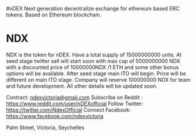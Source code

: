 #nDEX 
Next generation decentralize exchange for ethereum based ERC tokens.
Based on Ethereum blockchain.


# NDX
NDX is the token for nDEX. Have a total supply of 15000000000 units. At seed stage twitter sell will start soon with max cap of 5000000000 NDX with a discounted price of 10000000NDX /1 ETH and some other bonus options will be available. After seed stage main ITO will begin. Price will be different on main ITO stage. Company will reserve 100000000 NDX for team and future development.
All other details will be updated soon.

Contract: ndexvictoria@gmail.com 
Subscribe on Reddit : https://www.reddit.com/user/nDEXofficial
Follow Twitter: https://twitter.com/NdexOfficial
Connect Facebook: https://www.facebook.com/ndexvictoria

Palm Street, Victoria, Seychelles
